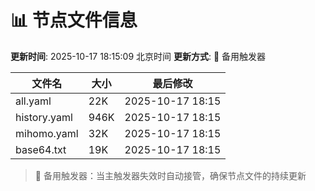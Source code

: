 # 📊 节点文件信息

**更新时间**: 2025-10-17 18:15:09 北京时间
**更新方式**: 🔄 备用触发器

| 文件名 | 大小 | 最后修改 |
|--------|------|----------|
| all.yaml | 22K | 2025-10-17 18:15 |
| history.yaml | 946K | 2025-10-17 18:15 |
| mihomo.yaml | 32K | 2025-10-17 18:15 |
| base64.txt | 19K | 2025-10-17 18:15 |

> 🔄 备用触发器：当主触发器失效时自动接管，确保节点文件的持续更新
